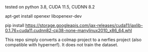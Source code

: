 tested on python 3.8, CUDA 11.5, CUDNN 8.2

apt-get install openexr libopenexr-dev

pip install https://storage.googleapis.com/jax-releases/cuda11/jaxlib-0.1.76+cuda11.cudnn82-cp38-none-manylinux2010_x86_64.whl

This repo simply converts a colmap project to a nerfies project (also compatible with hypernerf).  It does not train the dataset.
